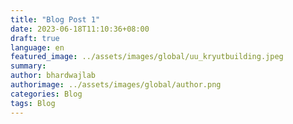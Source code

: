 ```yaml
---
title: "Blog Post 1"
date: 2023-06-18T11:10:36+08:00
draft: true
language: en
featured_image: ../assets/images/global/uu_kryutbuilding.jpeg
summary: 
author: bhardwajlab
authorimage: ../assets/images/global/author.png
categories: Blog
tags: Blog
---
```

